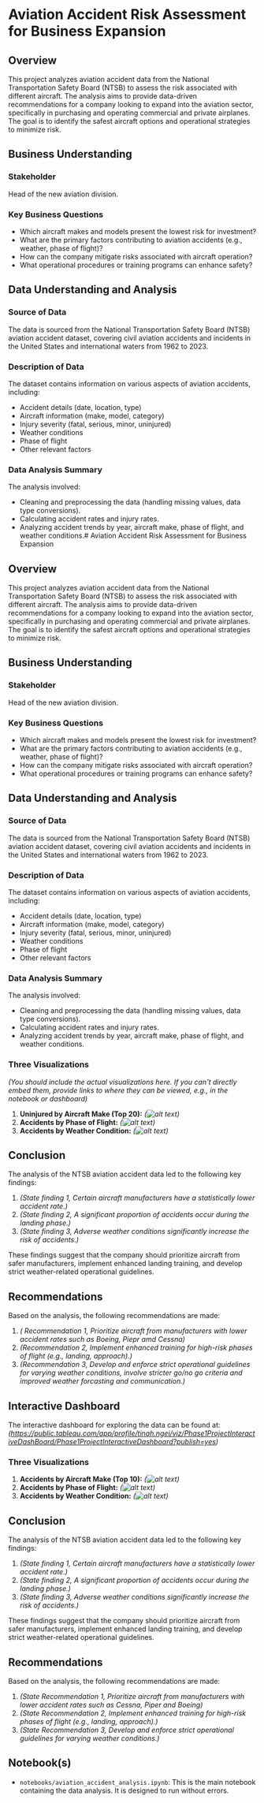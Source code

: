 # Aviation Accident Risk Assessment for Business Expansion

## Overview

This project analyzes aviation accident data from the National Transportation Safety Board (NTSB) to assess the risk associated with different aircraft. The analysis aims to provide data-driven recommendations for a company looking to expand into the aviation sector, specifically in purchasing and operating commercial and private airplanes. The goal is to identify the safest aircraft options and operational strategies to minimize risk.

## Business Understanding

### Stakeholder

Head of the new aviation division.

### Key Business Questions

* Which aircraft makes and models present the lowest risk for investment?
* What are the primary factors contributing to aviation accidents (e.g., weather, phase of flight)?
* How can the company mitigate risks associated with aircraft operation?
* What operational procedures or training programs can enhance safety?

## Data Understanding and Analysis

### Source of Data

The data is sourced from the National Transportation Safety Board (NTSB) aviation accident dataset, covering civil aviation accidents and incidents in the United States and international waters from 1962 to 2023.

### Description of Data

The dataset contains information on various aspects of aviation accidents, including:

* Accident details (date, location, type)
* Aircraft information (make, model, category)
* Injury severity (fatal, serious, minor, uninjured)
* Weather conditions
* Phase of flight
* Other relevant factors

### Data Analysis Summary

The analysis involved:

* Cleaning and preprocessing the data (handling missing values, data type conversions).
* Calculating accident rates and injury rates.
* Analyzing accident trends by year, aircraft make, phase of flight, and weather conditions.# Aviation Accident Risk Assessment for Business Expansion

## Overview

This project analyzes aviation accident data from the National Transportation Safety Board (NTSB) to assess the risk associated with different aircraft. The analysis aims to provide data-driven recommendations for a company looking to expand into the aviation sector, specifically in purchasing and operating commercial and private airplanes. The goal is to identify the safest aircraft options and operational strategies to minimize risk.

## Business Understanding

### Stakeholder

Head of the new aviation division.

### Key Business Questions

* Which aircraft makes and models present the lowest risk for investment?
* What are the primary factors contributing to aviation accidents (e.g., weather, phase of flight)?
* How can the company mitigate risks associated with aircraft operation?
* What operational procedures or training programs can enhance safety?

## Data Understanding and Analysis

### Source of Data

The data is sourced from the National Transportation Safety Board (NTSB) aviation accident dataset, covering civil aviation accidents and incidents in the United States and international waters from 1962 to 2023.

### Description of Data

The dataset contains information on various aspects of aviation accidents, including:

* Accident details (date, location, type)
* Aircraft information (make, model, category)
* Injury severity (fatal, serious, minor, uninjured)
* Weather conditions
* Phase of flight
* Other relevant factors

### Data Analysis Summary

The analysis involved:

* Cleaning and preprocessing the data (handling missing values, data type conversions).
* Calculating accident rates and injury rates.
* Analyzing accident trends by year, aircraft make, phase of flight, and weather conditions.

### Three Visualizations

*(You should include the actual visualizations here. If you can't directly embed them, provide links to where they can be viewed, e.g., in the notebook or dashboard)*

1.  **Uninjured by Aircraft Make (Top 20):** *(![alt text](image-2.png))*
2.  **Accidents by Phase of Flight:** *(![alt text](image-1.png))*
3.  **Accidents by Weather Condition:** *(![alt text](image.png))*

## Conclusion

The analysis of the NTSB aviation accident data led to the following key findings:

1.  *(State finding 1,  Certain aircraft manufacturers have a statistically lower accident rate.)*
2.  *(State finding 2,  A significant proportion of accidents occur during the landing phase.)*
3.  *(State finding 3, Adverse weather conditions significantly increase the risk of accidents.)*

These findings suggest that the company should prioritize aircraft from safer manufacturers, implement enhanced landing training, and develop strict weather-related operational guidelines.

## Recommendations

Based on the analysis, the following recommendations are made:

1.  *( Recommendation 1,  Prioritize aircraft from manufacturers with lower accident rates such as Boeing, Piepr amd Cessna)*
2.  *(Recommendation 2,  Implement enhanced training for high-risk phases of flight (e.g., landing, approach).)*
3.  *(Recommendation 3,  Develop and enforce strict operational guidelines for varying weather conditions, involve stricter go/no go criteria and improved weather forcasting and communication.)*


## Interactive Dashboard

The interactive dashboard for exploring the data can be found at:  *(https://public.tableau.com/app/profile/tinah.ngei/viz/Phase1ProjectInteractiveDashBoard/Phase1ProjectInteractiveDashboard?publish=yes)*


### Three Visualizations

1.  **Accidents by Aircraft Make (Top 10):** *(![alt text](image-2.png))*
2.  **Accidents by Phase of Flight:** *(![alt text](image-1.png))*
3.  **Accidents by Weather Condition:** *(![alt text](image-3.png))*

## Conclusion

The analysis of the NTSB aviation accident data led to the following key findings:

1.  *(State finding 1, Certain aircraft manufacturers have a statistically lower accident rate.)*
2.  *(State finding 2, A significant proportion of accidents occur during the landing phase.)*
3.  *(State finding 3, Adverse weather conditions significantly increase the risk of accidents.)*

These findings suggest that the company should prioritize aircraft from safer manufacturers, implement enhanced landing training, and develop strict weather-related operational guidelines.

## Recommendations

Based on the analysis, the following recommendations are made:

1.  *(State Recommendation 1, Prioritize aircraft from manufacturers with lower accident rates such as Cessna, Piper and Boeing)*
2.  *(State Recommendation 2, Implement enhanced training for high-risk phases of flight (e.g., landing, approach).)*
3.  *(State Recommendation 3, Develop and enforce strict operational guidelines for varying weather conditions.)*


## Notebook(s)

* `notebooks/aviation_accident_analysis.ipynb`: This is the main notebook containing the data analysis. It is designed to run without errors.
